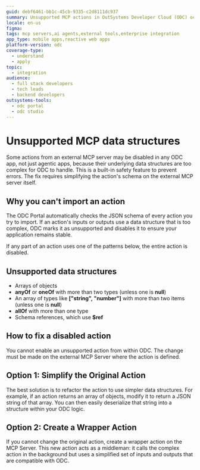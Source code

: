 ```yaml
---
guid: debf6461-bb1c-45cb-9335-c2d8111dc937
summary: Unsupported MCP actions in OutSystems Developer Cloud (ODC) occur due to complex data structures; fix by simplifying schemas on the external MCP Server.
locale: en-us
figma:
tags: mcp servers,ai agents,external tools,enterprise integration
app_type: mobile apps,reactive web apps
platform-version: odc
coverage-type:
  - understand
  - apply
topic:
  - integration
audience:
  - full stack developers
  - tech leads
  - backend developers
outsystems-tools:
  - odc portal
  - odc studio
---
```


# Unsupported MCP data structures

Some actions from an external MCP server may be disabled in any ODC app, not just agentic apps, because their underlying data structures are too complex for ODC to handle. This is a built-in safety feature to prevent errors. The fix requires simplifying the action's schema on the external MCP server itself.

## Why you can't import an action

The ODC Portal automatically checks the JSON schema of every action you try to import. If an action's inputs or outputs use a data structure that is too complex, ODC marks it as unsupported and disables it to ensure your application remains stable.

If any part of an action uses one of the patterns below, the entire action is disabled.

## Unsupported data structures

* Arrays of objects
* **anyOf** or **oneOf** with more than two types (unless one is **null**)
* An array of types like **["string", "number"]** with more than two items (unless one is **null**)
* **allOf** with more than one type
* Schema references, which use **$ref**

## How to fix a disabled action

You cannot enable an unsupported action from within ODC. The change must be made on the external MCP Server where the action is defined.

## Option 1: Simplify the Original Action

The best solution is to refactor the action to use simpler data structures. For example, if an action returns an array of objects, modify it to return a JSON string of that array. You can then easily deserialize that string into a structure within your ODC logic.

## Option 2: Create a Wrapper Action

If you cannot change the original action, create a wrapper action on the MCP Server. This new action acts as a middleman: it calls the complex action in the background but uses a simplified set of inputs and outputs that are compatible with ODC.
